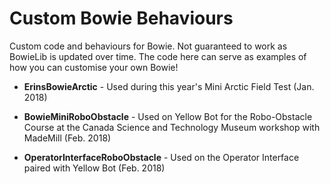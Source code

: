 # Custom Bowie Behaviours

Custom code and behaviours for Bowie. Not guaranteed to work as BowieLib is updated over time. The code here can serve as examples of how you can customise your own Bowie!

* **ErinsBowieArctic** - Used during this year's Mini Arctic Field Test (Jan. 2018)

* **BowieMiniRoboObstacle** - Used on Yellow Bot for the Robo-Obstacle Course at the Canada Science and Technology Museum workshop with MadeMill (Feb. 2018)

* **OperatorInterfaceRoboObstacle** - Used on the Operator Interface paired with Yellow Bot (Feb. 2018)

